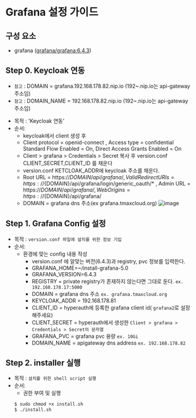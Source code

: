 
# Grafana 설정 가이드

## 구성 요소
* grafana ([grafana/grafana:6.4.3](https://grafana.com/grafana/download))

## Step 0. Keycloak 연동
- `참고` : DOMAIN = grafana.192.168.178.82.nip.io (192~.nip.io는 api-gateway주소임)
- `참고` : DOMAIN_NAME = 192.168.178.82.nip.io (192~.nip.io는 api-gateway주소임)


* 목적 : 'Keycloak 연동'
* 순서: 
	* keycloak에서 client 생성 후
	* Client protocol = openid-connect , Access type = confidential Standard Flow Enabled = On, Direct Access Grants Enabled = On
	* Client > grafana > Credentials > Secret 복사 후 version.conf CLIENT_SECRET,CLIENT_ID 를 채운다
	* version.conf KETCLOAK_ADDR에  keycloak 주소를 채운다.
	* Root URL = https://${DOMAIN}/api/grafana/, Valid Redirect URIs = https://${DOMAIN}/api/grafana/login/generic_oauth/* , Admin URL = https://${DOMAIN}/api/grafana/, Web Origins = https://${DOMAIN}/api/grafana/ 
	* DOMAIN = grafana dns 주소(ex grafana.tmaxcloud.org)
![image](https://user-images.githubusercontent.com/66110096/118447268-8a7f3000-b72b-11eb-9bdd-01d4252427c6.png)

## Step 1. Grafana Config 설정

* 목적 : `version.conf 파일에 설치를 위한 정보 기입`
* 순서: 
	* 환경에 맞는 config 내용 작성
		* version.conf 에 알맞는 버전(6.4.3)과 registry, pvc  정보를 입력한다.
		* GRAFANA_HOME=~/install-grafana-5.0
		* GRAFANA_VERSION=6.4.3
		* REGISTRY = private registry가 존재하지 않는다면 그대로 둔다. `ex. 192.168.178.17:5000`
		* DOMAIN = grafana dns 주소 `ex. grafana.tmaxcloud.org`
		* KEYCLOAK_ADDR = 192.168.178.81
		* CLIENT_ID = hyperauth에 등록한 grafana client id( `grafana2`로 설정해주세요)
		* CLIENT_SECRET = hyperauth에서 생성한 `Client > grafana > Credentials > Secret의 문자열`
		* GRAFANA_PVC = grafana pvc 용량 `ex. 10Gi`
		* DOMAIN_NAME = apigateway dns address `ex. 192.168.178.82`
	

## Step 2. installer 실행
* 목적 : `설치를 위한 shell script 실행`
* 순서: 
	* 권한 부여 및 실행
	``` bash
	$ sudo chmod +x install.sh
	$ ./install.sh
	```
	
